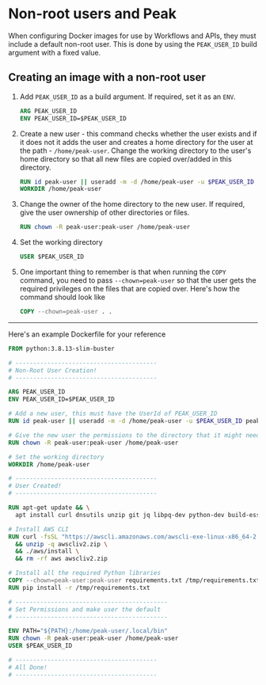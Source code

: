 # Non-root users and Peak
When configuring Docker images for use by Workflows and APIs, they must include a default non-root user.
This is done by using the `PEAK_USER_ID` build argument with a fixed value.
## Creating an image with a non-root user
1. Add `PEAK_USER_ID` as a build argument. If required, set it as an `ENV`.
   ```Dockerfile
   ARG PEAK_USER_ID
   ENV PEAK_USER_ID=$PEAK_USER_ID
   ```
2. Create a new user - this command checks whether the user exists and if it does not it adds the user and creates a home directory for the user at the path - `/home/peak-user`. Change the working directory to the user's home directory so that all new files are copied over/added in this directory.
   ```Dockerfile
   RUN id peak-user || useradd -m -d /home/peak-user -u $PEAK_USER_ID peak-user
   WORKDIR /home/peak-user
   ```
3. Change the owner of the home directory to the new user. If required, give the user ownership of other directories or files.
   ```Dockerfile
   RUN chown -R peak-user:peak-user /home/peak-user
   ```
4. Set the working directory
   ```Dockerfile
   USER $PEAK_USER_ID
   ```
5. One important thing to remember is that when running the `COPY` command, you need to pass `--chown=peak-user` so that the user gets the required privileges on the files that are copied over. Here's how the command should look like
   ```Dockerfile
   COPY --chown=peak-user . .
   ```
---
Here's an example Dockerfile for your reference
```Dockerfile
FROM python:3.8.13-slim-buster

# ----------------------------------------
# Non-Root User Creation!
# ----------------------------------------

ARG PEAK_USER_ID
ENV PEAK_USER_ID=$PEAK_USER_ID

# Add a new user, this must have the UserId of PEAK_USER_ID
RUN id peak-user || useradd -m -d /home/peak-user -u $PEAK_USER_ID peak-user

# Give the new user the permissions to the directory that it might need
RUN chown -R peak-user:peak-user /home/peak-user

# Set the working directory
WORKDIR /home/peak-user

# ----------------------------------------
# User Created!
# ----------------------------------------

RUN apt-get update && \
  apt install curl dnsutils unzip git jq libpq-dev python-dev build-essential -y 

# Install AWS CLI
RUN curl -fsSL "https://awscli.amazonaws.com/awscli-exe-linux-x86_64-2.2.5.zip" -o "awscliv2.zip" \
  && unzip -q awscliv2.zip \
  && ./aws/install \
  && rm -rf aws awscliv2.zip

# Install all the required Python libraries
COPY --chown=peak-user:peak-user requirements.txt /tmp/requirements.txt
RUN pip install -r /tmp/requirements.txt

# -------------------------------------------
# Set Permissions and make user the default
# -------------------------------------------

ENV PATH="${PATH}:/home/peak-user/.local/bin"
RUN chown -R peak-user:peak-user /home/peak-user
USER $PEAK_USER_ID

# ----------------------------------------
# All Done!
# ----------------------------------------
```